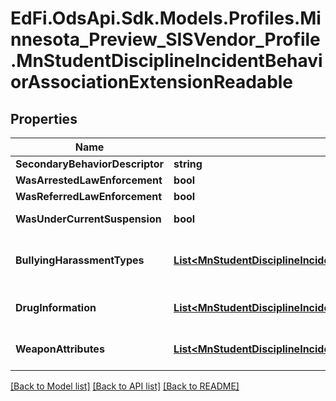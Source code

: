 # EdFi.OdsApi.Sdk.Models.Profiles.Minnesota_Preview_SISVendor_Profile.MnStudentDisciplineIncidentBehaviorAssociationExtensionReadable

## Properties

Name | Type | Description | Notes
------------ | ------------- | ------------- | -------------
**SecondaryBehaviorDescriptor** | **string** | Indicates the type of offense done by an individual. | [optional] 
**WasArrestedLawEnforcement** | **bool** | Indicator if the offender was arrested by law enforcement. | [optional] 
**WasReferredLawEnforcement** | **bool** | Indicator if the offender was referred to law enforcement. | [optional] 
**WasUnderCurrentSuspension** | **bool** | Indicator of where the offender was under a current suspension at the time of incident. | [optional] 
**BullyingHarassmentTypes** | [**List&lt;MnStudentDisciplineIncidentBehaviorAssociationBullyingHarassmentTypeReadable&gt;**](MnStudentDisciplineIncidentBehaviorAssociationBullyingHarassmentTypeReadable.md) | An unordered collection of studentDisciplineIncidentBehaviorAssociationBullyingHarassmentTypes. Indicates the form or the basis of bullying harassment behavior done by an individual. | [optional] 
**DrugInformation** | [**List&lt;MnStudentDisciplineIncidentBehaviorAssociationDrugInformationReadable&gt;**](MnStudentDisciplineIncidentBehaviorAssociationDrugInformationReadable.md) | An unordered collection of studentDisciplineIncidentBehaviorAssociationDrugInformation. Indicates the drug type associated with an incident. | [optional] 
**WeaponAttributes** | [**List&lt;MnStudentDisciplineIncidentBehaviorAssociationWeaponAttributeReadable&gt;**](MnStudentDisciplineIncidentBehaviorAssociationWeaponAttributeReadable.md) | An unordered collection of studentDisciplineIncidentBehaviorAssociationWeaponAttributes. Describes the weapon/s associated with an incident. | [optional] 

[[Back to Model list]](../README.md#documentation-for-models) [[Back to API list]](../README.md#documentation-for-api-endpoints) [[Back to README]](../README.md)

